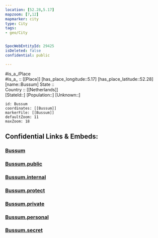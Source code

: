 ```yaml
---
location: [52.28,5.17] 
mapzoom: [7,12] 
mapmarker: city 
type: City
tags:
- geo/City


SpocWebEntityId: 29425
isDeleted: false
confidential: public

---
```

#is_a_/Place  
#is_a_ :: [[Place]] 
[has_place_longitude::5.17] 
[has_place_latitude::52.28] 
[name::Bussum] 
State ::  
Country :: [[Netherlands]]  
[StateId::] 
[Population::] 
[Unknown::] 


```leaflet
id: Bussum
coordinates: [[Bussum]] 
markerFile: [[Bussum]] 
defaultZoom: 11 
maxZoom: 18
```


## Confidential Links & Embeds: 

### [Bussum](/_Standards/Earth/Continent/Europe/Europe~West/Netherlands/Provinces~Netherlands/Noord-Holland/City/Bussum.md) 

### [Bussum.public](/_public/Earth/Continent/Europe/Europe~West/Netherlands/Provinces~Netherlands/Noord-Holland/City/Bussum.public.md) 

### [Bussum.internal](/_internal/Earth/Continent/Europe/Europe~West/Netherlands/Provinces~Netherlands/Noord-Holland/City/Bussum.internal.md) 

### [Bussum.protect](/_protect/Earth/Continent/Europe/Europe~West/Netherlands/Provinces~Netherlands/Noord-Holland/City/Bussum.protect.md) 

### [Bussum.private](/_private/Earth/Continent/Europe/Europe~West/Netherlands/Provinces~Netherlands/Noord-Holland/City/Bussum.private.md) 

### [Bussum.personal](/_personal/Earth/Continent/Europe/Europe~West/Netherlands/Provinces~Netherlands/Noord-Holland/City/Bussum.personal.md) 

### [Bussum.secret](/_secret/Earth/Continent/Europe/Europe~West/Netherlands/Provinces~Netherlands/Noord-Holland/City/Bussum.secret.md)

